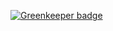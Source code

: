 

[![Greenkeeper badge](https://badges.greenkeeper.io/abdulhannanali/async-tutorial.svg)](https://greenkeeper.io/)